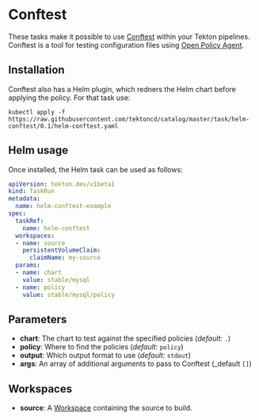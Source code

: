 # Conftest

These tasks make it possible to use [Conftest](https://github.com/instrumenta/conftest) within
your Tekton pipelines. Conftest is a tool for testing configuration files using [Open Policy Agent](https://openpolicyagent.org).

## Installation

Conftest also has a Helm plugin, which redners the Helm chart before applying the policy. For that task use:

```console
kubectl apply -f https://raw.githubusercontent.com/tektoncd/catalog/master/task/helm-conftest/0.1/helm-conftest.yaml
```

## Helm usage


Once installed, the Helm task can be used as follows:

```yaml
apiVersion: tekton.dev/v1beta1
kind: TaskRun
metadata:
  name: helm-conftest-example
spec:
  taskRef:
    name: helm-conftest
  workspaces:
  - name: source
    persistentVolumeClaim:
      claimName: my-source
  params:
  - name: chart
    value: stable/mysql
  - name: policy
    value: stable/mysql/policy
```

## Parameters

* **chart**: The chart to test against the specified policies (_default:_ `.`)
* **policy**: Where to find the policies (_default:_ `policy`)
* **output**: Which output format to use (_default:_ `stdout`)
* **args**: An array of additional arguments to pass to Conftest (_default `[]`)

## Workspaces

* **source**: A [Workspace](https://github.com/tektoncd/pipeline/blob/master/docs/workspaces.md) containing the source to build.
